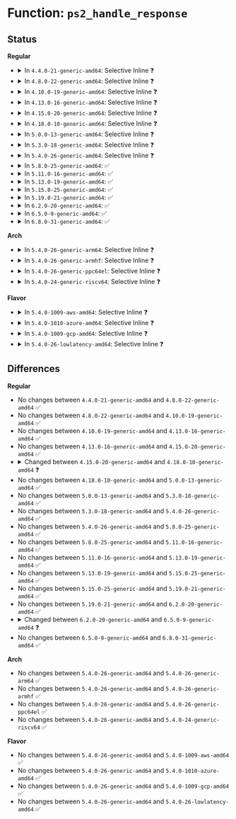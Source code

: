 # Function: <code>ps2_handle_response</code>

## Status
<b>Regular</b>
<ul>
<li>
<details>
<summary>In <code>4.4.0-21-generic-amd64</code>: Selective Inline ❓</summary>

```c
int ps2_handle_response(struct ps2dev * ps2dev, unsigned char data)
```

```json
{
  "name": "ps2_handle_response",
  "collision_type": "Unique Global",
  "inline_type": "Selective",
  "funcs": [
    {
      "addr": 18446744071585554256,
      "name": "ps2_handle_response",
      "external": true,
      "loc": "drivers/input/serio/libps2.c:349",
      "file": "drivers/input/serio/libps2.c",
      "inline": "not declared, inlined",
      "caller_inline": [],
      "caller_func": [
        "drivers/input/keyboard/atkbd.c:atkbd_interrupt"
      ]
    }
  ],
  "symbols": [
    {
      "addr": 18446744071585554256,
      "name": "ps2_handle_response",
      "section": ".text",
      "bind": "STB_GLOBAL",
      "size": 144
    }
  ]
}
```
</details>
</li>
<li>
<details>
<summary>In <code>4.8.0-22-generic-amd64</code>: Selective Inline ❓</summary>

```c
int ps2_handle_response(struct ps2dev * ps2dev, unsigned char data)
```

```json
{
  "name": "ps2_handle_response",
  "collision_type": "Unique Global",
  "inline_type": "Selective",
  "funcs": [
    {
      "addr": 18446744071585948112,
      "name": "ps2_handle_response",
      "external": true,
      "loc": "drivers/input/serio/libps2.c:347",
      "file": "drivers/input/serio/libps2.c",
      "inline": "not declared, inlined",
      "caller_inline": [],
      "caller_func": [
        "drivers/input/serio/libps2.c:ps2_handle_ack",
        "drivers/input/keyboard/atkbd.c:atkbd_interrupt"
      ]
    }
  ],
  "symbols": [
    {
      "addr": 18446744071585948112,
      "name": "ps2_handle_response",
      "section": ".text",
      "bind": "STB_GLOBAL",
      "size": 144
    }
  ]
}
```
</details>
</li>
<li>
<details>
<summary>In <code>4.10.0-19-generic-amd64</code>: Selective Inline ❓</summary>

```c
int ps2_handle_response(struct ps2dev * ps2dev, unsigned char data)
```

```json
{
  "name": "ps2_handle_response",
  "collision_type": "Unique Global",
  "inline_type": "Selective",
  "funcs": [
    {
      "addr": 18446744071586136560,
      "name": "ps2_handle_response",
      "external": true,
      "loc": "drivers/input/serio/libps2.c:347",
      "file": "drivers/input/serio/libps2.c",
      "inline": "not declared, inlined",
      "caller_inline": [],
      "caller_func": [
        "drivers/input/serio/libps2.c:ps2_handle_ack",
        "drivers/input/keyboard/atkbd.c:atkbd_interrupt"
      ]
    }
  ],
  "symbols": [
    {
      "addr": 18446744071586136560,
      "name": "ps2_handle_response",
      "section": ".text",
      "bind": "STB_GLOBAL",
      "size": 144
    }
  ]
}
```
</details>
</li>
<li>
<details>
<summary>In <code>4.13.0-16-generic-amd64</code>: Selective Inline ❓</summary>

```c
int ps2_handle_response(struct ps2dev * ps2dev, unsigned char data)
```

```json
{
  "name": "ps2_handle_response",
  "collision_type": "Unique Global",
  "inline_type": "Selective",
  "funcs": [
    {
      "addr": 18446744071586225488,
      "name": "ps2_handle_response",
      "external": true,
      "loc": "drivers/input/serio/libps2.c:347",
      "file": "drivers/input/serio/libps2.c",
      "inline": "not declared, inlined",
      "caller_inline": [],
      "caller_func": [
        "drivers/input/serio/libps2.c:ps2_handle_ack",
        "drivers/input/keyboard/atkbd.c:atkbd_interrupt"
      ]
    }
  ],
  "symbols": [
    {
      "addr": 18446744071586225488,
      "name": "ps2_handle_response",
      "section": ".text",
      "bind": "STB_GLOBAL",
      "size": 152
    }
  ]
}
```
</details>
</li>
<li>
<details>
<summary>In <code>4.15.0-20-generic-amd64</code>: Selective Inline ❓</summary>

```c
int ps2_handle_response(struct ps2dev * ps2dev, unsigned char data)
```

```json
{
  "name": "ps2_handle_response",
  "collision_type": "Unique Global",
  "inline_type": "Selective",
  "funcs": [
    {
      "addr": 18446744071586688768,
      "name": "ps2_handle_response",
      "external": true,
      "loc": "drivers/input/serio/libps2.c:347",
      "file": "drivers/input/serio/libps2.c",
      "inline": "not declared, inlined",
      "caller_inline": [],
      "caller_func": [
        "drivers/input/serio/libps2.c:ps2_handle_ack",
        "drivers/input/keyboard/atkbd.c:atkbd_interrupt"
      ]
    }
  ],
  "symbols": [
    {
      "addr": 18446744071586688768,
      "name": "ps2_handle_response",
      "section": ".text",
      "bind": "STB_GLOBAL",
      "size": 152
    }
  ]
}
```
</details>
</li>
<li>
<details>
<summary>In <code>4.18.0-10-generic-amd64</code>: Selective Inline ❓</summary>

```c
bool ps2_handle_response(struct ps2dev * ps2dev, u8 data)
```

```json
{
  "name": "ps2_handle_response",
  "collision_type": "Unique Global",
  "inline_type": "Selective",
  "funcs": [
    {
      "addr": 18446744071586954176,
      "name": "ps2_handle_response",
      "external": true,
      "loc": "drivers/input/serio/libps2.c:463",
      "file": "drivers/input/serio/libps2.c",
      "inline": "not declared, inlined",
      "caller_inline": [],
      "caller_func": [
        "drivers/input/serio/libps2.c:ps2_handle_ack",
        "drivers/input/keyboard/atkbd.c:atkbd_interrupt"
      ]
    }
  ],
  "symbols": [
    {
      "addr": 18446744071586954176,
      "name": "ps2_handle_response",
      "section": ".text",
      "bind": "STB_GLOBAL",
      "size": 157
    }
  ]
}
```
</details>
</li>
<li>
<details>
<summary>In <code>5.0.0-13-generic-amd64</code>: Selective Inline ❓</summary>

```c
bool ps2_handle_response(struct ps2dev * ps2dev, u8 data)
```

```json
{
  "name": "ps2_handle_response",
  "collision_type": "Unique Global",
  "inline_type": "Selective",
  "funcs": [
    {
      "addr": 18446744071587115040,
      "name": "ps2_handle_response",
      "external": true,
      "loc": "drivers/input/serio/libps2.c:463",
      "file": "drivers/input/serio/libps2.c",
      "inline": "not declared, inlined",
      "caller_inline": [],
      "caller_func": [
        "drivers/input/serio/libps2.c:ps2_handle_ack",
        "drivers/input/keyboard/atkbd.c:atkbd_interrupt"
      ]
    }
  ],
  "symbols": [
    {
      "addr": 18446744071587115040,
      "name": "ps2_handle_response",
      "section": ".text",
      "bind": "STB_GLOBAL",
      "size": 157
    }
  ]
}
```
</details>
</li>
<li>
<details>
<summary>In <code>5.3.0-18-generic-amd64</code>: Selective Inline ❓</summary>

```c
bool ps2_handle_response(struct ps2dev * ps2dev, u8 data)
```

```json
{
  "name": "ps2_handle_response",
  "collision_type": "Unique Global",
  "inline_type": "Selective",
  "funcs": [
    {
      "addr": 18446744071587379616,
      "name": "ps2_handle_response",
      "external": true,
      "loc": "drivers/input/serio/libps2.c:460",
      "file": "drivers/input/serio/libps2.c",
      "inline": "not declared, inlined",
      "caller_inline": [],
      "caller_func": [
        "drivers/input/serio/libps2.c:ps2_handle_ack",
        "drivers/input/keyboard/atkbd.c:atkbd_interrupt"
      ]
    }
  ],
  "symbols": [
    {
      "addr": 18446744071587379616,
      "name": "ps2_handle_response",
      "section": ".text",
      "bind": "STB_GLOBAL",
      "size": 157
    }
  ]
}
```
</details>
</li>
<li>
<details>
<summary>In <code>5.4.0-26-generic-amd64</code>: Selective Inline ❓</summary>

```c
bool ps2_handle_response(struct ps2dev * ps2dev, u8 data)
```

```json
{
  "name": "ps2_handle_response",
  "collision_type": "Unique Global",
  "inline_type": "Selective",
  "funcs": [
    {
      "addr": 18446744071587581536,
      "name": "ps2_handle_response",
      "external": true,
      "loc": "drivers/input/serio/libps2.c:460",
      "file": "drivers/input/serio/libps2.c",
      "inline": "not declared, inlined",
      "caller_inline": [],
      "caller_func": [
        "drivers/input/serio/libps2.c:ps2_handle_ack",
        "drivers/input/keyboard/atkbd.c:atkbd_interrupt"
      ]
    }
  ],
  "symbols": [
    {
      "addr": 18446744071587581536,
      "name": "ps2_handle_response",
      "section": ".text",
      "bind": "STB_GLOBAL",
      "size": 157
    }
  ]
}
```
</details>
</li>
<li>
<details>
<summary>In <code>5.8.0-25-generic-amd64</code>: ✅</summary>

```c
bool ps2_handle_response(struct ps2dev * ps2dev, u8 data)
```

```json
{
  "name": "ps2_handle_response",
  "collision_type": "Unique Global",
  "inline_type": "No",
  "funcs": [
    {
      "addr": 18446744071588442912,
      "name": "ps2_handle_response",
      "external": true,
      "loc": "drivers/input/serio/libps2.c:460",
      "file": "drivers/input/serio/libps2.c",
      "inline": "seen, unknown",
      "caller_inline": [],
      "caller_func": [
        "drivers/input/serio/libps2.c:ps2_handle_ack",
        "drivers/input/keyboard/atkbd.c:atkbd_interrupt"
      ]
    }
  ],
  "symbols": [
    {
      "addr": 18446744071588442912,
      "name": "ps2_handle_response",
      "section": ".text",
      "bind": "STB_GLOBAL",
      "size": 163
    }
  ]
}
```
</details>
</li>
<li>
<details>
<summary>In <code>5.11.0-16-generic-amd64</code>: ✅</summary>

```c
bool ps2_handle_response(struct ps2dev * ps2dev, u8 data)
```

```json
{
  "name": "ps2_handle_response",
  "collision_type": "Unique Global",
  "inline_type": "No",
  "funcs": [
    {
      "addr": 18446744071588472896,
      "name": "ps2_handle_response",
      "external": true,
      "loc": "drivers/input/serio/libps2.c:460",
      "file": "drivers/input/serio/libps2.c",
      "inline": "seen, unknown",
      "caller_inline": [],
      "caller_func": [
        "drivers/input/serio/libps2.c:ps2_handle_ack",
        "drivers/input/keyboard/atkbd.c:atkbd_interrupt"
      ]
    }
  ],
  "symbols": [
    {
      "addr": 18446744071588472896,
      "name": "ps2_handle_response",
      "section": ".text",
      "bind": "STB_GLOBAL",
      "size": 159
    }
  ]
}
```
</details>
</li>
<li>
<details>
<summary>In <code>5.13.0-19-generic-amd64</code>: ✅</summary>

```c
bool ps2_handle_response(struct ps2dev * ps2dev, u8 data)
```

```json
{
  "name": "ps2_handle_response",
  "collision_type": "Unique Global",
  "inline_type": "No",
  "funcs": [
    {
      "addr": 18446744071588355104,
      "name": "ps2_handle_response",
      "external": true,
      "loc": "drivers/input/serio/libps2.c:460",
      "file": "drivers/input/serio/libps2.c",
      "inline": "seen, unknown",
      "caller_inline": [],
      "caller_func": [
        "drivers/input/serio/libps2.c:ps2_handle_ack",
        "drivers/input/keyboard/atkbd.c:atkbd_interrupt"
      ]
    }
  ],
  "symbols": [
    {
      "addr": 18446744071588355104,
      "name": "ps2_handle_response",
      "section": ".text",
      "bind": "STB_GLOBAL",
      "size": 159
    }
  ]
}
```
</details>
</li>
<li>
<details>
<summary>In <code>5.15.0-25-generic-amd64</code>: ✅</summary>

```c
bool ps2_handle_response(struct ps2dev * ps2dev, u8 data)
```

```json
{
  "name": "ps2_handle_response",
  "collision_type": "Unique Global",
  "inline_type": "No",
  "funcs": [
    {
      "addr": 18446744071589018528,
      "name": "ps2_handle_response",
      "external": true,
      "loc": "drivers/input/serio/libps2.c:460",
      "file": "drivers/input/serio/libps2.c",
      "inline": "seen, unknown",
      "caller_inline": [],
      "caller_func": [
        "drivers/input/serio/libps2.c:ps2_handle_ack",
        "drivers/input/keyboard/atkbd.c:atkbd_interrupt"
      ]
    }
  ],
  "symbols": [
    {
      "addr": 18446744071589018528,
      "name": "ps2_handle_response",
      "section": ".text",
      "bind": "STB_GLOBAL",
      "size": 200
    }
  ]
}
```
</details>
</li>
<li>
<details>
<summary>In <code>5.19.0-21-generic-amd64</code>: ✅</summary>

```c
bool ps2_handle_response(struct ps2dev * ps2dev, u8 data)
```

```json
{
  "name": "ps2_handle_response",
  "collision_type": "Unique Global",
  "inline_type": "No",
  "funcs": [
    {
      "addr": 18446744071590459264,
      "name": "ps2_handle_response",
      "external": true,
      "loc": "drivers/input/serio/libps2.c:460",
      "file": "drivers/input/serio/libps2.c",
      "inline": "seen, unknown",
      "caller_inline": [],
      "caller_func": [
        "drivers/input/serio/libps2.c:ps2_handle_ack",
        "drivers/input/keyboard/atkbd.c:atkbd_interrupt"
      ]
    }
  ],
  "symbols": [
    {
      "addr": 18446744071590459264,
      "name": "ps2_handle_response",
      "section": ".text",
      "bind": "STB_GLOBAL",
      "size": 224
    }
  ]
}
```
</details>
</li>
<li>
<details>
<summary>In <code>6.2.0-20-generic-amd64</code>: ✅</summary>

```c
bool ps2_handle_response(struct ps2dev * ps2dev, u8 data)
```

```json
{
  "name": "ps2_handle_response",
  "collision_type": "Unique Global",
  "inline_type": "No",
  "funcs": [
    {
      "addr": 18446744071592101584,
      "name": "ps2_handle_response",
      "external": true,
      "loc": "drivers/input/serio/libps2.c:463",
      "file": "drivers/input/serio/libps2.c",
      "inline": "seen, unknown",
      "caller_inline": [],
      "caller_func": [
        "drivers/input/serio/libps2.c:ps2_handle_ack",
        "drivers/input/keyboard/atkbd.c:atkbd_interrupt"
      ]
    }
  ],
  "symbols": [
    {
      "addr": 18446744071592101584,
      "name": "ps2_handle_response",
      "section": ".text",
      "bind": "STB_GLOBAL",
      "size": 224
    }
  ]
}
```
</details>
</li>
<li>
<details>
<summary>In <code>6.5.0-9-generic-amd64</code>: ✅</summary>

```c
void ps2_handle_response(struct ps2dev * ps2dev, u8 data)
```

```json
{
  "name": "ps2_handle_response",
  "collision_type": "Unique Static",
  "inline_type": "No",
  "funcs": [
    {
      "addr": 18446744071592525376,
      "name": "ps2_handle_response",
      "external": false,
      "loc": "drivers/input/serio/libps2.c:479",
      "file": "drivers/input/serio/libps2.c",
      "inline": "seen, unknown",
      "caller_inline": [],
      "caller_func": [
        "drivers/input/serio/libps2.c:ps2_interrupt",
        "drivers/input/serio/libps2.c:ps2_interrupt"
      ]
    }
  ],
  "symbols": [
    {
      "addr": 18446744071592525376,
      "name": "ps2_handle_response",
      "section": ".text",
      "bind": "STB_LOCAL",
      "size": 218
    }
  ]
}
```
</details>
</li>
<li>
<details>
<summary>In <code>6.8.0-31-generic-amd64</code>: ✅</summary>

```c
void ps2_handle_response(struct ps2dev * ps2dev, u8 data)
```

```json
{
  "name": "ps2_handle_response",
  "collision_type": "Unique Static",
  "inline_type": "No",
  "funcs": [
    {
      "addr": 18446744071593269968,
      "name": "ps2_handle_response",
      "external": false,
      "loc": "drivers/input/serio/libps2.c:479",
      "file": "drivers/input/serio/libps2.c",
      "inline": "seen, unknown",
      "caller_inline": [],
      "caller_func": [
        "drivers/input/serio/libps2.c:ps2_interrupt",
        "drivers/input/serio/libps2.c:ps2_interrupt"
      ]
    }
  ],
  "symbols": [
    {
      "addr": 18446744071593269968,
      "name": "ps2_handle_response",
      "section": ".text",
      "bind": "STB_LOCAL",
      "size": 218
    }
  ]
}
```
</details>
</li>
</ul>
<b>Arch</b>
<ul>
<li>
<details>
<summary>In <code>5.4.0-26-generic-arm64</code>: Selective Inline ❓</summary>

```c
bool ps2_handle_response(struct ps2dev * ps2dev, u8 data)
```

```json
{
  "name": "ps2_handle_response",
  "collision_type": "Unique Global",
  "inline_type": "Selective",
  "funcs": [
    {
      "addr": 18446603336500722400,
      "name": "ps2_handle_response",
      "external": true,
      "loc": "drivers/input/serio/libps2.c:460",
      "file": "drivers/input/serio/libps2.c",
      "inline": "not declared, inlined",
      "caller_inline": [],
      "caller_func": [
        "drivers/input/serio/libps2.c:ps2_handle_ack",
        "drivers/input/keyboard/atkbd.c:atkbd_interrupt"
      ]
    }
  ],
  "symbols": [
    {
      "addr": 18446603336500722400,
      "name": "ps2_handle_response",
      "section": ".text",
      "bind": "STB_GLOBAL",
      "size": 192
    }
  ]
}
```
</details>
</li>
<li>
<details>
<summary>In <code>5.4.0-26-generic-armhf</code>: Selective Inline ❓</summary>

```c
bool ps2_handle_response(struct ps2dev * ps2dev, u8 data)
```

```json
{
  "name": "ps2_handle_response",
  "collision_type": "Unique Global",
  "inline_type": "Selective",
  "funcs": [
    {
      "addr": 3233248716,
      "name": "ps2_handle_response",
      "external": true,
      "loc": "drivers/input/serio/libps2.c:460",
      "file": "drivers/input/serio/libps2.c",
      "inline": "not declared, inlined",
      "caller_inline": [],
      "caller_func": [
        "drivers/input/serio/libps2.c:ps2_handle_ack",
        "drivers/input/keyboard/atkbd.c:atkbd_interrupt"
      ]
    }
  ],
  "symbols": [
    {
      "addr": 3233248716,
      "name": "ps2_handle_response",
      "section": ".text",
      "bind": "STB_GLOBAL",
      "size": 188
    }
  ]
}
```
</details>
</li>
<li>
<details>
<summary>In <code>5.4.0-26-generic-ppc64el</code>: Selective Inline ❓</summary>

```c
bool ps2_handle_response(struct ps2dev * ps2dev, u8 data)
```

```json
{
  "name": "ps2_handle_response",
  "collision_type": "Unique Global",
  "inline_type": "Selective",
  "funcs": [
    {
      "addr": 13835058055294166528,
      "name": "ps2_handle_response",
      "external": true,
      "loc": "drivers/input/serio/libps2.c:460",
      "file": "drivers/input/serio/libps2.c",
      "inline": "not declared, inlined",
      "caller_inline": [],
      "caller_func": [
        "drivers/input/serio/libps2.c:ps2_handle_ack",
        "drivers/input/keyboard/atkbd.c:atkbd_interrupt"
      ]
    }
  ],
  "symbols": [
    {
      "addr": 13835058055294166528,
      "name": "ps2_handle_response",
      "section": ".text",
      "bind": "STB_GLOBAL",
      "size": 284
    }
  ]
}
```
</details>
</li>
<li>
<details>
<summary>In <code>5.4.0-24-generic-riscv64</code>: Selective Inline ❓</summary>

```c
bool ps2_handle_response(struct ps2dev * ps2dev, u8 data)
```

```json
{
  "name": "ps2_handle_response",
  "collision_type": "Unique Global",
  "inline_type": "Selective",
  "funcs": [
    {
      "addr": 18446743936277568886,
      "name": "ps2_handle_response",
      "external": true,
      "loc": "drivers/input/serio/libps2.c:460",
      "file": "drivers/input/serio/libps2.c",
      "inline": "not declared, inlined",
      "caller_inline": [],
      "caller_func": [
        "drivers/input/serio/libps2.c:ps2_handle_ack",
        "drivers/input/keyboard/atkbd.c:atkbd_interrupt"
      ]
    }
  ],
  "symbols": [
    {
      "addr": 18446743936277568886,
      "name": "ps2_handle_response",
      "section": ".text",
      "bind": "STB_GLOBAL",
      "size": 152
    }
  ]
}
```
</details>
</li>
</ul>
<b>Flavor</b>
<ul>
<li>
<details>
<summary>In <code>5.4.0-1009-aws-amd64</code>: Selective Inline ❓</summary>

```c
bool ps2_handle_response(struct ps2dev * ps2dev, u8 data)
```

```json
{
  "name": "ps2_handle_response",
  "collision_type": "Unique Global",
  "inline_type": "Selective",
  "funcs": [
    {
      "addr": 18446744071587274352,
      "name": "ps2_handle_response",
      "external": true,
      "loc": "drivers/input/serio/libps2.c:460",
      "file": "drivers/input/serio/libps2.c",
      "inline": "not declared, inlined",
      "caller_inline": [],
      "caller_func": [
        "drivers/input/serio/libps2.c:ps2_handle_ack",
        "drivers/input/keyboard/atkbd.c:atkbd_interrupt"
      ]
    }
  ],
  "symbols": [
    {
      "addr": 18446744071587274352,
      "name": "ps2_handle_response",
      "section": ".text",
      "bind": "STB_GLOBAL",
      "size": 157
    }
  ]
}
```
</details>
</li>
<li>
<details>
<summary>In <code>5.4.0-1010-azure-amd64</code>: Selective Inline ❓</summary>

```c
bool ps2_handle_response(struct ps2dev * ps2dev, u8 data)
```

```json
{
  "name": "ps2_handle_response",
  "collision_type": "Unique Global",
  "inline_type": "Selective",
  "funcs": [
    {
      "addr": 18446744071587042832,
      "name": "ps2_handle_response",
      "external": true,
      "loc": "drivers/input/serio/libps2.c:460",
      "file": "drivers/input/serio/libps2.c",
      "inline": "not declared, inlined",
      "caller_inline": [],
      "caller_func": [
        "drivers/input/serio/libps2.c:ps2_handle_ack",
        "drivers/input/keyboard/atkbd.c:atkbd_interrupt"
      ]
    }
  ],
  "symbols": [
    {
      "addr": 18446744071587042832,
      "name": "ps2_handle_response",
      "section": ".text",
      "bind": "STB_GLOBAL",
      "size": 157
    }
  ]
}
```
</details>
</li>
<li>
<details>
<summary>In <code>5.4.0-1009-gcp-amd64</code>: Selective Inline ❓</summary>

```c
bool ps2_handle_response(struct ps2dev * ps2dev, u8 data)
```

```json
{
  "name": "ps2_handle_response",
  "collision_type": "Unique Global",
  "inline_type": "Selective",
  "funcs": [
    {
      "addr": 18446744071587532784,
      "name": "ps2_handle_response",
      "external": true,
      "loc": "drivers/input/serio/libps2.c:460",
      "file": "drivers/input/serio/libps2.c",
      "inline": "not declared, inlined",
      "caller_inline": [],
      "caller_func": [
        "drivers/input/serio/libps2.c:ps2_handle_ack",
        "drivers/input/keyboard/atkbd.c:atkbd_interrupt"
      ]
    }
  ],
  "symbols": [
    {
      "addr": 18446744071587532784,
      "name": "ps2_handle_response",
      "section": ".text",
      "bind": "STB_GLOBAL",
      "size": 157
    }
  ]
}
```
</details>
</li>
<li>
<details>
<summary>In <code>5.4.0-26-lowlatency-amd64</code>: Selective Inline ❓</summary>

```c
bool ps2_handle_response(struct ps2dev * ps2dev, u8 data)
```

```json
{
  "name": "ps2_handle_response",
  "collision_type": "Unique Global",
  "inline_type": "Selective",
  "funcs": [
    {
      "addr": 18446744071587646768,
      "name": "ps2_handle_response",
      "external": true,
      "loc": "drivers/input/serio/libps2.c:460",
      "file": "drivers/input/serio/libps2.c",
      "inline": "not declared, inlined",
      "caller_inline": [],
      "caller_func": [
        "drivers/input/serio/libps2.c:ps2_handle_ack",
        "drivers/input/keyboard/atkbd.c:atkbd_interrupt"
      ]
    }
  ],
  "symbols": [
    {
      "addr": 18446744071587646768,
      "name": "ps2_handle_response",
      "section": ".text",
      "bind": "STB_GLOBAL",
      "size": 157
    }
  ]
}
```
</details>
</li>
</ul>

## Differences
<b>Regular</b>
<ul>
<li>
No changes between <code>4.4.0-21-generic-amd64</code> and <code>4.8.0-22-generic-amd64</code> ✅
</li>
<li>
No changes between <code>4.8.0-22-generic-amd64</code> and <code>4.10.0-19-generic-amd64</code> ✅
</li>
<li>
No changes between <code>4.10.0-19-generic-amd64</code> and <code>4.13.0-16-generic-amd64</code> ✅
</li>
<li>
No changes between <code>4.13.0-16-generic-amd64</code> and <code>4.15.0-20-generic-amd64</code> ✅
</li>
<li>
<details>
<summary>Changed between <code>4.15.0-20-generic-amd64</code> and <code>4.18.0-10-generic-amd64</code> ❓</summary>
<ul>
<li>
<b>Param type changed. </b>
<code>unsigned char data</code> ➡️ <code>u8 data</code>
</li>
<li>
<b>Return type changed. </b>
<code>int</code> ➡️ <code>bool</code>
</li>
</ul>
</details>
</li>
<li>
No changes between <code>4.18.0-10-generic-amd64</code> and <code>5.0.0-13-generic-amd64</code> ✅
</li>
<li>
No changes between <code>5.0.0-13-generic-amd64</code> and <code>5.3.0-18-generic-amd64</code> ✅
</li>
<li>
No changes between <code>5.3.0-18-generic-amd64</code> and <code>5.4.0-26-generic-amd64</code> ✅
</li>
<li>
No changes between <code>5.4.0-26-generic-amd64</code> and <code>5.8.0-25-generic-amd64</code> ✅
</li>
<li>
No changes between <code>5.8.0-25-generic-amd64</code> and <code>5.11.0-16-generic-amd64</code> ✅
</li>
<li>
No changes between <code>5.11.0-16-generic-amd64</code> and <code>5.13.0-19-generic-amd64</code> ✅
</li>
<li>
No changes between <code>5.13.0-19-generic-amd64</code> and <code>5.15.0-25-generic-amd64</code> ✅
</li>
<li>
No changes between <code>5.15.0-25-generic-amd64</code> and <code>5.19.0-21-generic-amd64</code> ✅
</li>
<li>
No changes between <code>5.19.0-21-generic-amd64</code> and <code>6.2.0-20-generic-amd64</code> ✅
</li>
<li>
<details>
<summary>Changed between <code>6.2.0-20-generic-amd64</code> and <code>6.5.0-9-generic-amd64</code> ❓</summary>
<ul>
<li>
<b>Return type changed. </b>
<code>bool</code> ➡️ <code>void</code>
</li>
</ul>
</details>
</li>
<li>
No changes between <code>6.5.0-9-generic-amd64</code> and <code>6.8.0-31-generic-amd64</code> ✅
</li>
</ul>
<b>Arch</b>
<ul>
<li>
No changes between <code>5.4.0-26-generic-amd64</code> and <code>5.4.0-26-generic-arm64</code> ✅
</li>
<li>
No changes between <code>5.4.0-26-generic-amd64</code> and <code>5.4.0-26-generic-armhf</code> ✅
</li>
<li>
No changes between <code>5.4.0-26-generic-amd64</code> and <code>5.4.0-26-generic-ppc64el</code> ✅
</li>
<li>
No changes between <code>5.4.0-26-generic-amd64</code> and <code>5.4.0-24-generic-riscv64</code> ✅
</li>
</ul>
<b>Flavor</b>
<ul>
<li>
No changes between <code>5.4.0-26-generic-amd64</code> and <code>5.4.0-1009-aws-amd64</code> ✅
</li>
<li>
No changes between <code>5.4.0-26-generic-amd64</code> and <code>5.4.0-1010-azure-amd64</code> ✅
</li>
<li>
No changes between <code>5.4.0-26-generic-amd64</code> and <code>5.4.0-1009-gcp-amd64</code> ✅
</li>
<li>
No changes between <code>5.4.0-26-generic-amd64</code> and <code>5.4.0-26-lowlatency-amd64</code> ✅
</li>
</ul>

